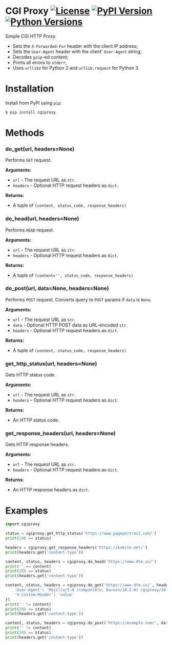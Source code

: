 # CGI Proxy [![License](http://img.shields.io/:license-apache-blue.svg)](http://www.apache.org/licenses/LICENSE-2.0.html) [![PyPI Version](https://img.shields.io/pypi/v/cgiproxy.svg)](https://pypi.org/project/cgiproxy/) [![Python Versions](https://img.shields.io/pypi/pyversions/cgiproxy.svg)](https://pypi.org/project/cgiproxy/)

Simple CGI HTTP Proxy.
* Sets the `X-Forwarded-For` header with the client IP address;
* Sets the `User-Agent` header with the client' `User-Agent` string;
* Decodes `gzip`-ed content;
* Prints all errors to `stderr`;
* Uses `urllib2` for Python 2 and `urllib.request` for Python 3.

# Installation

Install from PyPI using `pip`:

```bash
$ pip install cgiproxy
```


# Methods

### do_get(url, headers=None)
Performs `GET` request.

**Arguments:**
* `url` - The request URL as `str`.
* `headers` - Optional HTTP request headers as `dict`.

**Returns:**
* A tuple of `(content, status_code, response_headers)`


### do_head(url, headers=None)
Performs `HEAD` request.

**Arguments:**
* `url` - The request URL as `str`.
* `headers` - Optional HTTP request headers as `dict`.

**Returns:**
* A tuple of `(content='', status_code, response_headers)`


### do_post(url, data=None, headers=None)
Performs `POST` request. Converts query to `POST` params if `data` is `None`.

**Arguments:**
* `url` - The request URL as `str`.
* `data` - Optional HTTP POST data as URL-encoded `str`.
* `headers` - Optional HTTP request headers as `dict`.

**Returns:**
* A tuple of `(content, status_code, response_headers)`


### get_http_status(url, headers=None)
Gets HTTP status code.

**Arguments:**
* `url` - The request URL as `str`.
* `headers` - Optional HTTP request headers as `dict`.

**Returns:**
* An HTTP status code.


### get_response_headers(url, headers=None)
Gets HTTP response headers.

**Arguments:**
* `url` - The request URL as `str`.
* `headers` - Optional HTTP request headers as `dict`.

**Returns:**
* An HTTP response headers as `dict`.


# Examples

```python
import cgiproxy

status = cgiproxy.get_http_status('https://www.pageportrait.com/')
print(200 == status)

headers = cgiproxy.get_response_headers('https://komito.net/')
print(headers.get('content-type'))

content, status, headers = cgiproxy.do_head('https://www.dtm.io/')
print('' == content)
print(200 == status)
print(headers.get('content-type'))

content, status, headers = cgiproxy.do_get('https://www.dtm.io/', headers={
    'User-Agent': 'Mozilla/5.0 (compatible; Darwin/18.2.0) cgiproxy/18.12',
    'X-Custom-Header': 'value'
})
print('' != content)
print(200 == status)
print(headers.get('content-type'))

content, status, headers = cgiproxy.do_post('https://example.com/', data='aaa%3Dbbb%26ccc%3Dddd')
print('' != content)
print(200 == status)
print(headers.get('content-type'))
```
